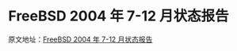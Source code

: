 # FreeBSD 2004 年 7-12 月状态报告

原文地址：[FreeBSD 2004 年 7-12 月状态报告](https://www.freebsd.org/status/report-2004-07-2004-12.html)
